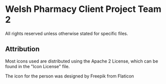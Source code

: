# Welsh Pharmacy Client Project Team 2

All rights reserved unless otherwise stated for specific files.

## Attribution
Most icons used are distributed using the Apache 2 License, which can be found in the "Icon License" file.

The icon for the person was designed by Freepik from Flaticon

